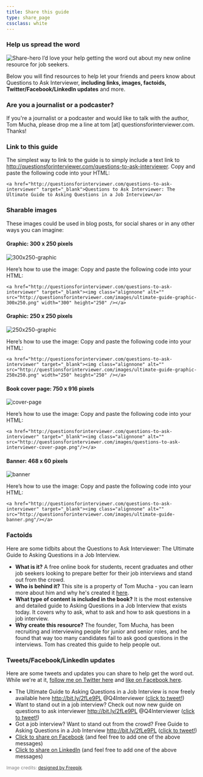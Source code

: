 ```yaml
---
title: Share this guide
type: share_page
cssclass: white
---
```

### Help us spread the word
![Share-hero](/images/share-hero.png?width=100%)
I’d love your help getting the word out about my new online resource for job seekers.

Below you will find resources to help let your friends and peers know about Questions to Ask Interviewer, **including links, images, factoids, Twitter/Facebook/LinkedIn updates** and more.

### Are you a journalist or a podcaster?
If you're a journalist or a podcaster and would like to talk with the author, Tom Mucha, please drop me a line at tom [at] questionsforinterviewer.com. Thanks!

### Link to this guide
The simplest way to link to the guide is to simply include a text link to http://questionsforinterviewer.com/questions-to-ask-interviewer. Copy and paste the following code into your HTML:
```
<a href="http://questionsforinterviewer.com/questions-to-ask-interviewer" target="_blank">Questions to Ask Interviewer: The Ultimate Guide to Asking Questions in a Job Interview</a>
```

### Sharable images
These images could be used in blog posts, for social shares or in any other ways you can imagine:

#### Graphic: 300 x 250 pixels
![300x250-graphic](/images/ultimate-guide-graphic-300x250.png)

Here’s how to use the image: Copy and paste the following code into your HTML:
```
<a href="http://questionsforinterviewer.com/questions-to-ask-interviewer" target="_blank"><img class="alignnone" alt="" src="http://questionsforinterviewer.com/images/ultimate-guide-graphic-300x250.png" width="300" height="250" /></a>
```
#### Graphic: 250 x 250 pixels
![250x250-graphic](/images/ultimate-guide-graphic-250x250.png)

Here’s how to use the image: Copy and paste the following code into your HTML:
```
<a href="http://questionsforinterviewer.com/questions-to-ask-interviewer" target="_blank"><img class="alignnone" alt="" src="http://questionsforinterviewer.com/images/ultimate-guide-graphic-250x250.png" width="250" height="250" /></a>
```

#### Book cover page: 750 x 916 pixels
![cover-page](/images/questions-to-ask-interviewer-cover-page.png)

Here’s how to use the image: Copy and paste the following code into your HTML:
```
<a href="http://questionsforinterviewer.com/questions-to-ask-interviewer" target="_blank"><img class="alignnone" alt="" src="http://questionsforinterviewer.com/images/questions-to-ask-interviewer-cover-page.png"/></a>
```

#### Banner: 468 x 60 pixels
![banner](/images/ultimate-guide-banner.png)

Here’s how to use the image: Copy and paste the following code into your HTML:
```
<a href="http://questionsforinterviewer.com/questions-to-ask-interviewer" target="_blank"><img class="alignnone" alt="" src="http://questionsforinterviewer.com/images/ultimate-guide-banner.png"/></a>
```

### Factoids
Here are some tidbits about the Questions to Ask Interviewer: The Ultimate Guide to Asking Questions in a Job Interview.

* **What is it?** A free online book for students, recent graduates and other job seekers looking to prepare better for their job interviews and stand out from the crowd.
* **Who is behind it?** This site is a property of Tom Mucha - you can learn more about him and why he's created it [here](/about).
* **What type of content is included in the book?** It is the most extensive and detailed guide to Asking Questions in a Job Interview that exists today. It covers why to ask, what to ask and how to ask questions in a job interview.
* **Why create this resource?** The founder, Tom Mucha, has been recruiting and interviewing people for junior and senior roles, and he found that way too many candidates fail to ask good questions in the interviews. Tom has created this guide to help people out.

### Tweets/Facebook/LinkedIn updates
Here are some tweets and updates you can share to help get the word out. While we're at it, [follow me on Twitter here](https://twitter.com/Q4Interviewer?target=_blank) and [like on Facebook here](https://www.facebook.com/Q4Interviewer?target=_blank).

* The Ultimate Guide to Asking Questions in a Job Interview is now freely available here http://bit.ly/2fLe9PL @Q4Interviewer ([click to tweet!](https://twitter.com/intent/tweet?text=The%20Ultimate%20Guide%20to%20Asking%20Questions%20in%20a%20Job%20Interview%20is%20now%20freely%20available%20here%20http%3A%2F%2Fbit.ly%2F2fLe9PL%20%40Q4Interviewer&target=_blank))
* Want to stand out in a job interview? Check out now new guide on questions to ask interviewer http://bit.ly/2fLe9PL @Q4Interviewer ([click to tweet!](https://twitter.com/intent/tweet?text=Want%20to%20stand%20out%20in%20a%20job%20interview%3F%20Check%20out%20now%20new%20guide%20on%20questions%20to%20ask%20interviewer%20http%3A%2F%2Fbit.ly%2F2fLe9PL%20%40Q4Interviewer&target=_blank))
* Got a job interview? Want to stand out from the crowd? Free Guide to Asking Questions in a Job Interview http://bit.ly/2fLe9PL ([click to tweet!](https://twitter.com/intent/tweet?text=Got%20a%20job%20interview%3F%20Want%20to%20stand%20out%20from%20the%20crowd%3F%20Free%20Guide%20to%20Asking%20Questions%20in%20a%20Job%20Interview%20http%3A%2F%2Fbit.ly%2F2fLe9PL&target=_blank))
* [Click to share on Facebook](https://www.facebook.com/sharer/sharer.php?u=http://questionsforinterviewer.com/questions-to-ask-interviewer&target=_blank) (and feel free to add one of the above messages)
* [Click to share on LinkedIn](https://www.linkedin.com/shareArticle?mini=true&summary=The%20most%20extensive%20and%20detailed%20job%20seeker%27s%20guide%20to%20asking%20questions%20in%20a%20job%20interview%20that%20exists%20today.&url=http://questionsforinterviewer.com/questions-to-ask-interviewer&title=Questions%20to%20Ask%20Interviewer%20-%20The%20Ultimate%20Guide%20to%20Asking%20Questions%20in%20a%20Job%20Interview&summary=http://questionsforinterviewer.com/questions-to-ask-interviewer&target=_blank) (and feel free to add one of the above messages)

<span style="font-size: 12px; color: grey;">Image credits: <a href="http://www.freepik.com" target="_blank">designed by Freepik</a>.</span>